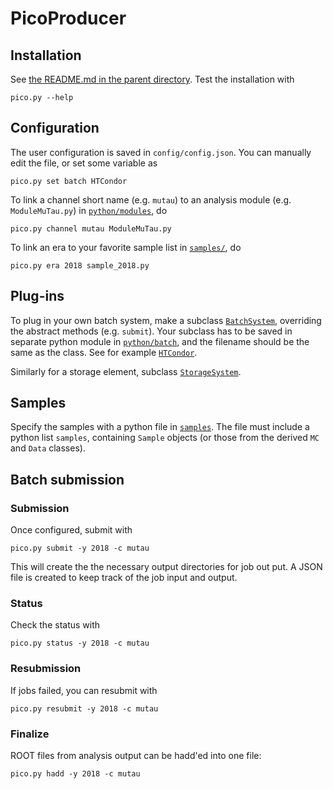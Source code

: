 # PicoProducer


## Installation

See [the README.md in the parent directory](../../../#taufw). Test the installation with
```
pico.py --help
```


## Configuration

The user configuration is saved in `config/config.json`.
You can manually edit the file, or set some variable as
```
pico.py set batch HTCondor
```
To link a channel short name (e.g. `mutau`) to an analysis module (e.g. `ModuleMuTau.py`)
in [`python/modules`](python/modules), do
```
pico.py channel mutau ModuleMuTau.py
```
To link an era to your favorite sample list in [`samples/`](samples/), do
```
pico.py era 2018 sample_2018.py
```


## Plug-ins

To plug in your own batch system, make a subclass [`BatchSystem`](python/batch/BatchSystem.py),
overriding the abstract methods (e.g. `submit`).
Your subclass has to be saved in separate python module in [`python/batch`](python/batch),
and the filename should be the same as the class. See for example [`HTCondor`](python/batch/HTCondor.py).

Similarly for a storage element, subclass [`StorageSystem`](python/batch/StorageSystem.py).


## Samples

Specify the samples with a python file in [`samples`](samples).
The file must include a python list `samples`, containing `Sample` objects
(or those from the derived `MC` and `Data` classes).


## Batch submission

### Submission
Once configured, submit with
```
pico.py submit -y 2018 -c mutau
```
This will create the the necessary output directories for job out put.
A JSON file is created to keep track of the job input and output.


### Status
Check the status with
```
pico.py status -y 2018 -c mutau
```


### Resubmission
If jobs failed, you can resubmit with
```
pico.py resubmit -y 2018 -c mutau
```


### Finalize
ROOT files from analysis output can be hadd'ed into one file:
```
pico.py hadd -y 2018 -c mutau
```

